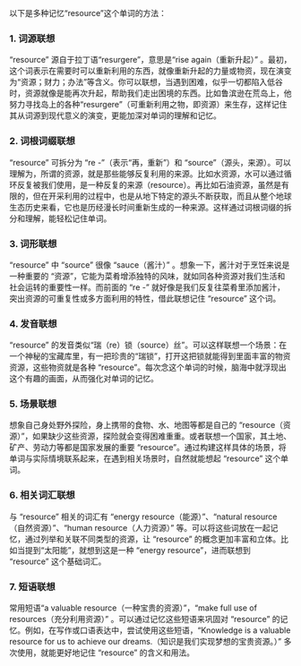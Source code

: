 以下是多种记忆“resource”这个单词的方法：

### 1. 词源联想
“resource” 源自于拉丁语“resurgere”，意思是“rise again（重新升起）” 。最初，这个词表示在需要时可以重新利用的东西，就像重新升起的力量或物资，现在演变为“资源；财力；办法”等含义。你可以联想，当遇到困难，似乎一切都陷入低谷时，资源就像是能再次升起，帮助我们走出困境的东西。比如鲁滨逊在荒岛上，他努力寻找岛上的各种“resurgere”（可重新利用之物，即资源）来生存，这样记住其从词源到现代意义的演变，更能加深对单词的理解和记忆。

### 2. 词根词缀联想
“resource” 可拆分为 “re -”（表示“再，重新”）和 “source”（源头，来源）。可以理解为，所谓的资源，就是那些能够反复利用的来源。比如水资源，水可以通过循环反复被我们使用，是一种反复的来源（resource）。再比如石油资源，虽然是有限的，但在开采利用的过程中，也是从地下特定的源头不断获取，而且从整个地球生态历史来看，它也是历经漫长时间重新生成的一种来源。这样通过词根词缀的拆分和理解，能轻松记住单词。

### 3. 词形联想
“resource” 中 “source” 很像 “sauce（酱汁）” 。想象一下，酱汁对于烹饪来说是一种重要的 “资源”，它能为菜肴增添独特的风味，就如同各种资源对我们生活和社会运转的重要性一样。而前面的 “re -” 就好像是我们反复往菜肴里添加酱汁，突出资源的可重复性或多方面利用的特性，借此联想记住 “resource” 这个词。

### 4. 发音联想
“resource” 的发音类似“瑞（re）锁（source）丝”。可以这样联想一个场景：在一个神秘的宝藏库里，有一把珍贵的“瑞锁”，打开这把锁就能得到里面丰富的物资资源，这些物资就是各种 “resource”。每次念这个单词的时候，脑海中就浮现出这个有趣的画面，从而强化对单词的记忆。

### 5. 场景联想
想象自己身处野外探险，身上携带的食物、水、地图等都是自己的 “resource（资源）”，如果缺少这些资源，探险就会变得困难重重。或者联想一个国家，其土地、矿产、劳动力等都是国家发展的重要 “resource”。通过构建这样具体的场景，将单词与实际情境联系起来，在遇到相关场景时，自然就能想起 “resource” 这个单词。

### 6. 相关词汇联想
与 “resource” 相关的词汇有 “energy resource（能源）”、“natural resource（自然资源）”、“human resource（人力资源）” 等。可以将这些词放在一起记忆，通过列举和关联不同类型的资源，让 “resource” 的概念更加丰富和立体。比如当提到“太阳能”，就想到这是一种 “energy resource”，进而联想到 “resource” 这个基础词汇。

### 7. 短语联想
常用短语“a valuable resource（一种宝贵的资源）”，“make full use of resources（充分利用资源）” 。可以通过记忆这些短语来巩固对 “resource” 的记忆。例如，在写作或口语表达中，尝试使用这些短语，“Knowledge is a valuable resource for us to achieve our dreams.（知识是我们实现梦想的宝贵资源。）” 多次使用，就能更好地记住 “resource” 的含义和用法。 